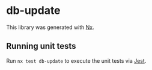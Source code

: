 # db-update

This library was generated with [Nx](https://nx.dev).

## Running unit tests

Run `nx test db-update` to execute the unit tests via [Jest](https://jestjs.io).
